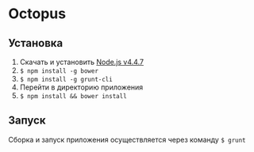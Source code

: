 # Octopus

## Установка
1) Скачать и установить [Node.js v4.4.7](https://nodejs.org/en/)
2) `$ npm install -g bower`
3) `$ npm install -g grunt-cli`
4) Перейти в директорию приложения
5) `$ npm install && bower install`

## Запуск
Сборка и запуск приложения осуществляется через команду `$ grunt`
